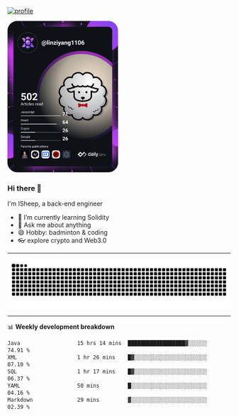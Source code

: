 [![profile](https://user-images.githubusercontent.com/54968314/208005045-e4b42f3b-833d-4242-bfcc-e764865553a2.svg)](https://www.calligrapher.ai/)

<a href="https://app.daily.dev/linziyang1106"><img src="/devcard.png" width="250" alt="ISheep's Dev Card"/></a>

### Hi there 🐏

I'm ISheep, a back-end engineer

- 🔭 I’m currently learning Solidity
- 💬 Ask me about anything
- 😄 Hobby: badminton & coding
- 👓 explore crypto and Web3.0

-------

![](https://raw.githubusercontent.com/ISheepp/ISheepp/output/github-contribution-grid-snake.svg)

-------

📊 **Weekly development breakdown**
<!--START_SECTION:waka-->

```text
Java                  15 hrs 14 mins  ██████████████████▓░░░░░░   74.91 %
XML                   1 hr 26 mins    █▓░░░░░░░░░░░░░░░░░░░░░░░   07.10 %
SQL                   1 hr 17 mins    █▓░░░░░░░░░░░░░░░░░░░░░░░   06.37 %
YAML                  50 mins         █░░░░░░░░░░░░░░░░░░░░░░░░   04.16 %
Markdown              29 mins         ▓░░░░░░░░░░░░░░░░░░░░░░░░   02.39 %
```

<!--END_SECTION:waka-->
